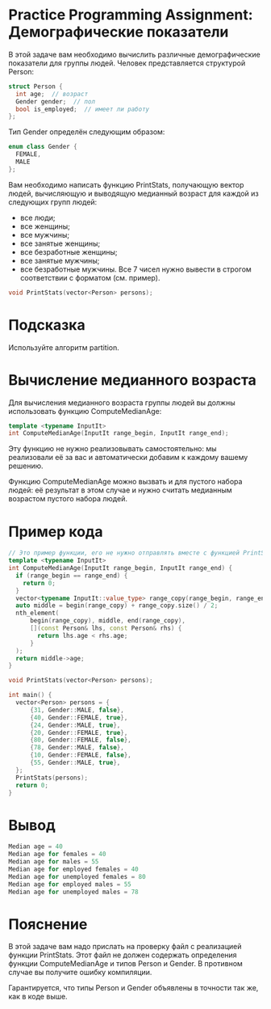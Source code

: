# Practice Programming Assignment: Демографические показатели
В этой задаче вам необходимо вычислить различные демографические показатели для группы людей.
Человек представляется структурой Person:

```c++
struct Person {
  int age;  // возраст
  Gender gender;  // пол
  bool is_employed;  // имеет ли работу
};
```

Тип Gender определён следующим образом:
```c++
enum class Gender {
  FEMALE,
  MALE
};
```
Вам необходимо написать функцию PrintStats, получающую вектор людей, вычисляющую и выводящую медианный возраст для каждой из следующих групп людей:

* все люди;
* все женщины;
* все мужчины;
* все занятые женщины;
* все безработные женщины;
* все занятые мужчины;
* все безработные мужчины.
Все 7 чисел нужно вывести в строгом соответствии с форматом (см. пример).
```c++
void PrintStats(vector<Person> persons);
```
# Подсказка
Используйте алгоритм partition.

# Вычисление медианного возраста
Для вычисления медианного возраста группы людей вы должны использовать функцию ComputeMedianAge:

```c++
template <typename InputIt>
int ComputeMedianAge(InputIt range_begin, InputIt range_end);
```

Эту функцию не нужно реализовывать самостоятельно:
мы реализовали её за вас и автоматически добавим к каждому вашему решению.

Функцию ComputeMedianAge можно вызвать и для пустого набора людей:
её результат в этом случае и
нужно считать медианным возрастом пустого набора людей.

# Пример кода

``` c++
// Это пример функции, его не нужно отправлять вместе с функцией PrintStats
template <typename InputIt>
int ComputeMedianAge(InputIt range_begin, InputIt range_end) {
  if (range_begin == range_end) {
    return 0;
  }
  vector<typename InputIt::value_type> range_copy(range_begin, range_end);
  auto middle = begin(range_copy) + range_copy.size() / 2;
  nth_element(
      begin(range_copy), middle, end(range_copy),
      [](const Person& lhs, const Person& rhs) {
        return lhs.age < rhs.age;
      }
  );
  return middle->age;
}

void PrintStats(vector<Person> persons);

int main() {
  vector<Person> persons = {
      {31, Gender::MALE, false},
      {40, Gender::FEMALE, true},
      {24, Gender::MALE, true},
      {20, Gender::FEMALE, true},
      {80, Gender::FEMALE, false},
      {78, Gender::MALE, false},
      {10, Gender::FEMALE, false},
      {55, Gender::MALE, true},
  };
  PrintStats(persons);
  return 0;
}
```
# Вывод
```c++
Median age = 40
Median age for females = 40
Median age for males = 55
Median age for employed females = 40
Median age for unemployed females = 80
Median age for employed males = 55
Median age for unemployed males = 78
```
# Пояснение

В этой задаче вам надо прислать на проверку файл с реализацией функции PrintStats.
Этот файл не должен содержать определения функции ComputeMedianAge и типов Person и Gender.
В противном случае вы получите ошибку компиляции.

Гарантируется, что типы Person и Gender объявлены в точности так же, как в коде выше.
